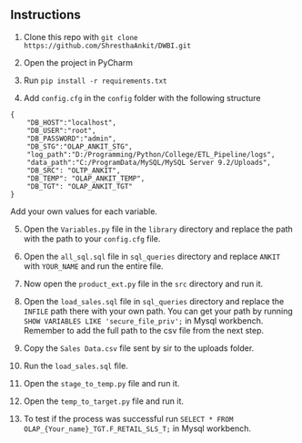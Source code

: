 ## Instructions
1. Clone this repo with `git clone https://github.com/ShresthaAnkit/DWBI.git`

2. Open the project in PyCharm

3. Run `pip install -r requirements.txt` 

4. Add `config.cfg` in the `config` folder with the following structure
```
{
    "DB_HOST":"localhost",
    "DB_USER":"root",
    "DB_PASSWORD":"admin",
    "DB_STG":"OLAP_ANKIT_STG",
    "log_path":"D:/Programming/Python/College/ETL_Pipeline/logs",
    "data_path":"C:/ProgramData/MySQL/MySQL Server 9.2/Uploads",
    "DB_SRC": "OLTP_ANKIT",
    "DB_TEMP": "OLAP_ANKIT_TEMP",
    "DB_TGT": "OLAP_ANKIT_TGT"
}
```
Add your own values for each variable.

5. Open the `Variables.py` file in the `library` directory and replace the path with the path to your `config.cfg` file.

6. Open the `all_sql.sql` file in `sql_queries` directory and replace `ANKIT` with `YOUR_NAME` and run the entire file.

7. Now open the `product_ext.py` file in the `src` directory and run it.

8. Open the `load_sales.sql` file in `sql_queries` directory and replace the `INFILE` path there with your own path. You can get your path by running `SHOW VARIABLES LIKE 'secure_file_priv';` in Mysql workbench. Remember to add the full path to the csv file from the next step.

9. Copy the `Sales Data.csv` file sent by sir to the uploads folder.

10. Run the `load_sales.sql` file.

11. Open the `stage_to_temp.py` file and run it.

12. Open the `temp_to_target.py` file and run it.

13. To test if the process was successful run `SELECT * FROM OLAP_{Your_name}_TGT.F_RETAIL_SLS_T;` in Mysql workbench.